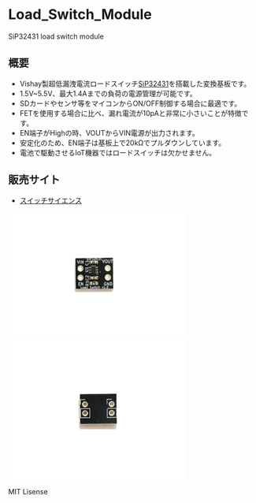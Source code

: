 # Load_Switch_Module
SiP32431 load switch module 


## 概要 
  * Vishay製超低漏洩電流ロードスイッチ[SiP32431][1]を搭載した変換基板です。
  * 1.5V~5.5V、最⼤1.4Aまでの負荷の電源管理が可能です。  
  * SDカードやセンサ等をマイコンからON/OFF制御する場合に最適です。
  * FETを使⽤する場合に⽐べ、漏れ電流が10pAと非常に⼩さいことが特徴です。
  * EN端⼦がHighの時、VOUTからVIN電源が出⼒されます。  
  * 安定化のため、EN端子は基板上で20kΩでプルダウンしています。  
  * 電池で駆動させるIoT機器ではロードスイッチは欠かせません。  
  
## 販売サイト
  * [スイッチサイエンス][2]
 
<img src="https://raw.githubusercontent.com/meerstern/Load_Switch_Module/master/Image/img1.jpg" width="360">
   
<img src="https://raw.githubusercontent.com/meerstern/Load_Switch_Module/master/Image/img2.jpg" width="360">
    
    
[1]: https://www.vishay.com/docs/66597/sip32431.pdf "*1"
[2]: https://www.switch-science.com/products/5796
MIT Lisense
